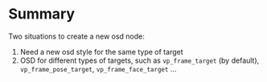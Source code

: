 # Summary

Two situations to create a new osd node:
1. Need a new osd style for the same type of target
2. OSD for different types of targets, such as `vp_frame_target` (by default), `vp_frame_pose_target`, `vp_frame_face_target` ...

